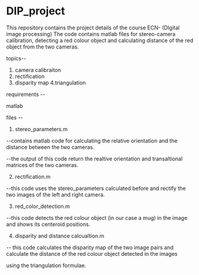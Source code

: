# DIP_project
This repository contains the project details of the course ECN- (DIgital image processing)
The code contains matlab files for stereo-camera calibration, detecting a red colour object 
and calculating distance of the red object from the two cameras.

topics--

1. camera calibraiton
2. rectification
3. disparity map
4.triangulation

requirements -- 

matlab


files -- 

1. stereo_parameters.m 

--contains matlab code for calculating the relative orientation and the distance between the two cameras.

--the output of this code return the realtive orientation and transaltional matrices of the two cameras.

2. rectification.m

--this code uses the stereo_parameters calculated before and rectify the two images of the left and right camera.

3. red_color_detection.m

--this code detects the red colour object (in our case a mug) in the image and shows its centeroid positions.

4. disparity and distance calcualtion.m

-- this code calculates the disparity map of the two image pairs and calculate the distance of the red colour object detected in the images
  
   using the triangulation formulae.




